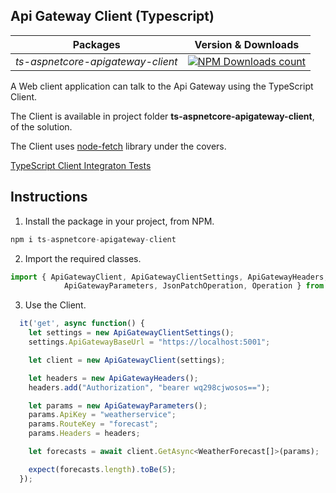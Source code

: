 ## Api Gateway Client (Typescript)

|Packages|Version & Downloads|
|---------------------------|:---:|
|*ts-aspnetcore-apigateway-client*|[![NPM Downloads count](https://img.shields.io/npm/dw/ts-aspnetcore-apigateway-client)](https://www.npmjs.com/package/ts-aspnetcore-apigateway-client)|

A  Web client application can talk to the Api Gateway using the TypeScript Client.

The Client is available in project folder **ts-aspnetcore-apigateway-client**, of the solution.

The Client uses [node-fetch](https://www.npmjs.com/package/node-fetch) library under the covers.

[TypeScript Client Integraton Tests](/ts-aspnetcore-apigateway-client/tests/apigatewayclient.test.ts)

## Instructions

1. Install the package in your project, from NPM.

```javascript
npm i ts-aspnetcore-apigateway-client
```

2. Import the required classes.

```javascript
import { ApiGatewayClient, ApiGatewayClientSettings, ApiGatewayHeaders, 
            ApiGatewayParameters, JsonPatchOperation, Operation } from "ts-aspnetcore-apigateway-client";
```

3. Use the Client.

```javascript
  it('get', async function() {
    let settings = new ApiGatewayClientSettings();
    settings.ApiGatewayBaseUrl = "https://localhost:5001";

    let client = new ApiGatewayClient(settings);

    let headers = new ApiGatewayHeaders();
    headers.add("Authorization", "bearer wq298cjwosos==");

    let params = new ApiGatewayParameters();
    params.ApiKey = "weatherservice";
    params.RouteKey = "forecast";
    params.Headers = headers;

    let forecasts = await client.GetAsync<WeatherForecast[]>(params);

    expect(forecasts.length).toBe(5);
  });
```